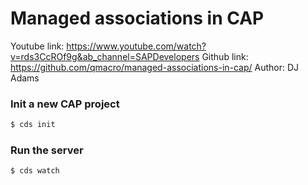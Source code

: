 # Managed associations in CAP

Youtube link: https://www.youtube.com/watch?v=rds3CcROf9g&ab_channel=SAPDevelopers
Github link: https://github.com/qmacro/managed-associations-in-cap/
Author: DJ Adams

### Init a new CAP project

```sh
$ cds init
```

### Run the server

```sh
$ cds watch
```